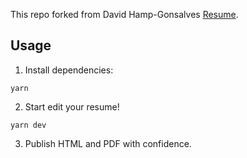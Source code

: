 This repo forked from David Hamp-Gonsalves [Resume](https://github.com/davidhampgonsalves/resume).

## Usage

1. Install dependencies:

```
yarn
```

2. Start edit your resume!

```
yarn dev
```

3. Publish HTML and PDF with confidence.
